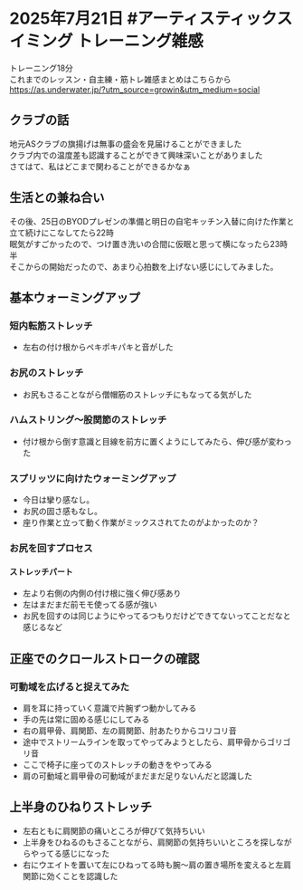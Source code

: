 # 2025年7月21日 #アーティスティックスイミング トレーニング雑感
トレーニング18分  
これまでのレッスン・自主練・筋トレ雑感まとめはこちらから  
https://as.underwater.jp/?utm_source=growin&utm_medium=social  
## クラブの話
地元ASクラブの旗揚げは無事の盛会を見届けることができました  
クラブ内での温度差も認識することができて興味深いことがありました  
さてはて、私はどこまで関わることができるかなぁ  
## 生活との兼ね合い
その後、25日のBYODプレゼンの準備と明日の自宅キッチン入替に向けた作業と立て続けにこなしてたら22時  
眠気がすごかったので、つけ置き洗いの合間に仮眠と思って横になったら23時半  
そこからの開始だったので、あまり心拍数を上げない感じにしてみました。
## 基本ウォーミングアップ
### 短内転筋ストレッチ
- 左右の付け根からペキポキパキと音がした
### お尻のストレッチ
- お尻もさることながら僧帽筋のストレッチにもなってる気がした
### ハムストリング～股関節のストレッチ
- 付け根から倒す意識と目線を前方に置くようにしてみたら、伸び感が変わった
### スプリッツに向けたウォーミングアップ
- 今日は攣り感なし。
- お尻の固さ感もなし。
- 座り作業と立って動く作業がミックスされてたのがよかったのか？
### お尻を回すプロセス
#### ストレッチパート
- 左より右側の内側の付け根に強く伸び感あり
- 左はまだまだ前モモ使ってる感が強い
- お尻を回すのは同じようにやってるつもりだけどできてないってことだなと感じるなど
## 正座でのクロールストロークの確認
### 可動域を広げると捉えてみた
- 肩を耳に持っていく意識で片腕ずつ動かしてみる
- 手の先は常に固める感じにしてみる
- 右の肩甲骨、肩関節、左の肩関節、肘あたりからコリコリ音
- 途中でストリームラインを取ってやってみようとしたら、肩甲骨からゴリゴリ音
- ここで椅子に座ってのストレッチの動きをやってみる
- 肩の可動域と肩甲骨の可動域がまだまだ足りないんだと認識した
## 上半身のひねりストレッチ
- 左右ともに肩関節の痛いところが伸びて気持ちいい
- 上半身をひねるのもさることながら、肩関節の気持ちいいところを探しながらやってる感じになった
- 右にウエイトを置いて左にひねってる時も腕～肩の置き場所を変えると左肩関節に効くことを認識した